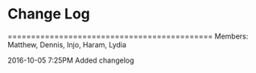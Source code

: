 # Change Log 

============================================
Members: Matthew, Dennis, Injo, Haram, Lydia

2016-10-05 7:25PM Added changelog
